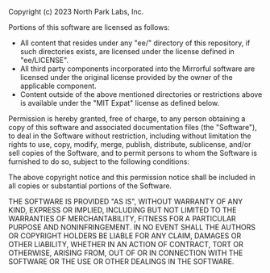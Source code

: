 Copyright (c) 2023 North Park Labs, Inc.

Portions of this software are licensed as follows:

- All content that resides under any "ee/" directory of this repository, if such directories exists, are licensed under the license defined in "ee/LICENSE".
- All third party components incorporated into the Mirrorful software are licensed under the original license provided by the owner of the applicable component.
- Content outside of the above mentioned directories or restrictions above is available under the "MIT Expat" license as defined below.

Permission is hereby granted, free of charge, to any person obtaining a copy
of this software and associated documentation files (the "Software"), to deal
in the Software without restriction, including without limitation the rights
to use, copy, modify, merge, publish, distribute, sublicense, and/or sell
copies of the Software, and to permit persons to whom the Software is
furnished to do so, subject to the following conditions:

The above copyright notice and this permission notice shall be included in all
copies or substantial portions of the Software.

THE SOFTWARE IS PROVIDED "AS IS", WITHOUT WARRANTY OF ANY KIND, EXPRESS OR
IMPLIED, INCLUDING BUT NOT LIMITED TO THE WARRANTIES OF MERCHANTABILITY,
FITNESS FOR A PARTICULAR PURPOSE AND NONINFRINGEMENT. IN NO EVENT SHALL THE
AUTHORS OR COPYRIGHT HOLDERS BE LIABLE FOR ANY CLAIM, DAMAGES OR OTHER
LIABILITY, WHETHER IN AN ACTION OF CONTRACT, TORT OR OTHERWISE, ARISING FROM,
OUT OF OR IN CONNECTION WITH THE SOFTWARE OR THE USE OR OTHER DEALINGS IN THE
SOFTWARE.
